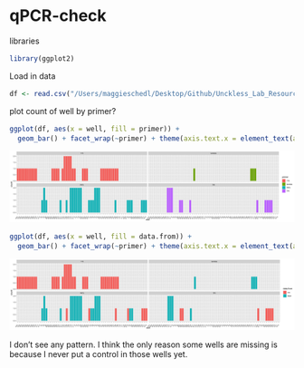 # qPCR-check

libraries

``` r
library(ggplot2)
```

Load in data

``` r
df <- read.csv("/Users/maggieschedl/Desktop/Github/Unckless_Lab_Resources/qPCR_analysis/well-check/qPCR-well-check.csv")
```

plot count of well by primer?

``` r
ggplot(df, aes(x = well, fill = primer)) +
  geom_bar() + facet_wrap(~primer) + theme(axis.text.x = element_text(angle = 45, vjust = 0.5, hjust=1))
```

![](qPCR-well-check_files/figure-commonmark/unnamed-chunk-3-1.png)

``` r
ggplot(df, aes(x = well, fill = data.from)) +
  geom_bar() + facet_wrap(~primer) + theme(axis.text.x = element_text(angle = 45, vjust = 0.5, hjust=1))
```

![](qPCR-well-check_files/figure-commonmark/unnamed-chunk-4-1.png)

I don’t see any pattern. I think the only reason some wells are missing
is because I never put a control in those wells yet.
